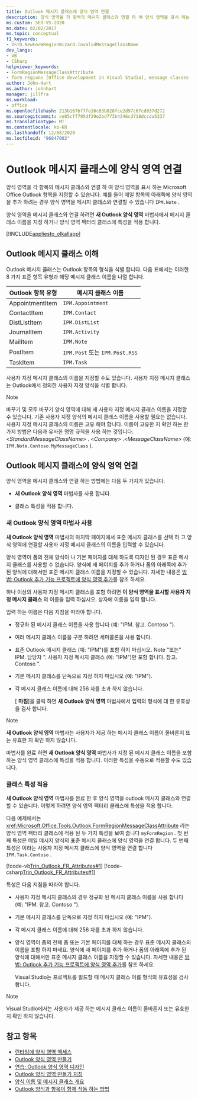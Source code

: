 ```yaml
---
title: Outlook 메시지 클래스에 양식 영역 연결
description: 양식 영역을 각 항목의 메시지 클래스와 연결 하 여 양식 영역을 표시 하는 Microsoft Office Outlook 항목을 지정 하는 방법에 대해 알아봅니다.
ms.custom: SEO-VS-2020
ms.date: 02/02/2017
ms.topic: conceptual
f1_keywords:
- VSTO.NewFormRegionWizard.InvalidMessageClassName
dev_langs:
- VB
- CSharp
helpviewer_keywords:
- FormRegionMessageClassAttribute
- form regions [Office development in Visual Studio], message classes
author: John-Hart
ms.author: johnhart
manager: jillfra
ms.workload:
- office
ms.openlocfilehash: 213b167bf7fe10c83b028fce2d97c67cd837d272
ms.sourcegitcommit: ce85cff795df29e2bd773b4346cd718dccda5337
ms.translationtype: MT
ms.contentlocale: ko-KR
ms.lasthandoff: 12/08/2020
ms.locfileid: "96847002"
---
```

# <a name="associate-a-form-region-with-an-outlook-message-class"></a>Outlook 메시지 클래스에 양식 영역 연결
  양식 영역을 각 항목의 메시지 클래스와 연결 하 여 양식 영역을 표시 하는 Microsoft Office Outlook 항목을 지정할 수 있습니다. 예를 들어 메일 항목의 아래쪽에 양식 영역을 추가 하려는 경우 양식 영역을 메시지 클래스와 연결할 수 있습니다 `IPM.Note` .

 양식 영역을 메시지 클래스와 연결 하려면 **새 Outlook 양식 영역** 마법사에서 메시지 클래스 이름을 지정 하거나 양식 영역 팩터리 클래스에 특성을 적용 합니다.

 [!INCLUDE[appliesto_olkallapp](../vsto/includes/appliesto-olkallapp-md.md)]

## <a name="understand-outlook-message-classes"></a>Outlook 메시지 클래스 이해
 Outlook 메시지 클래스는 Outlook 항목의 형식을 식별 합니다. 다음 표에서는 이러한 8 가지 표준 항목 유형과 해당 메시지 클래스 이름을 나열 합니다.

|Outlook 항목 유형|메시지 클래스 이름|
|-----------------------|------------------------|
|AppointmentItem|`IPM.Appointment`|
|ContactItem|`IPM.Contact`|
|DistListItem|`IPM.DistList`|
|JournalItem|`IPM.Activity`|
|MailItem|`IPM.Note`|
|PostItem|`IPM.Post` 또는 `IPM.Post.RSS`|
| TaskItem|`IPM.Task`|

 사용자 지정 메시지 클래스의 이름을 지정할 수도 있습니다. 사용자 지정 메시지 클래스는 Outlook에서 정의한 사용자 지정 양식을 식별 합니다.

> [!NOTE]
> 바꾸기 및 모두 바꾸기 양식 영역에 대해 새 사용자 지정 메시지 클래스 이름을 지정할 수 있습니다. 기존 사용자 지정 양식의 메시지 클래스 이름을 사용할 필요는 없습니다. 사용자 지정 메시지 클래스의 이름은 고유 해야 합니다. 이름이 고유한 지 확인 하는 한 가지 방법은 다음과 유사한 명명 규칙을 사용 하는 것입니다. \<*StandardMessageClassName*> . \<*Company*> .\<*MessageClassName*> (예: `IPM.Note.Contoso.MyMessageClass` ).

## <a name="associate-a-form-region-with-an-outlook-message-class"></a>Outlook 메시지 클래스에 양식 영역 연결
 양식 영역을 메시지 클래스와 연결 하는 방법에는 다음 두 가지가 있습니다.

- **새 Outlook 양식 영역** 마법사를 사용 합니다.

- 클래스 특성을 적용 합니다.

### <a name="use-the-new-outlook-form-region-wizard"></a>새 Outlook 양식 영역 마법사 사용
 **새 Outlook 양식 영역** 마법사의 마지막 페이지에서 표준 메시지 클래스를 선택 하 고 양식 영역에 연결할 사용자 지정 메시지 클래스의 이름을 입력할 수 있습니다.

 양식 영역이 폼의 전체 양식이 나 기본 페이지를 대체 하도록 디자인 된 경우 표준 메시지 클래스를 사용할 수 없습니다. 양식에 새 페이지를 추가 하거나 폼의 아래쪽에 추가 된 양식에 대해서만 표준 메시지 클래스 이름을 지정할 수 있습니다. 자세한 내용은 [방법: Outlook 추가 기능 프로젝트에 양식 영역 추가](../vsto/how-to-add-a-form-region-to-an-outlook-add-in-project.md)를 참조 하세요.

 하나 이상의 사용자 지정 메시지 클래스를 포함 하려면 **이 양식 영역을 표시할 사용자 지정 메시지 클래스** 의 이름을 입력 하십시오. 상자에 이름을 입력 합니다.

 입력 하는 이름은 다음 지침을 따라야 합니다.

- 정규화 된 메시지 클래스 이름을 사용 합니다 (예: "IPM. 참고. Contoso ").

- 여러 메시지 클래스 이름을 구분 하려면 세미콜론을 사용 합니다.

- 표준 Outlook 메시지 클래스 (예: "IPM")를 포함 하지 마십시오. Note "또는" IPM. 담당자 ". 사용자 지정 메시지 클래스 (예: "IPM")만 포함 합니다. 참고. Contoso ".

- 기본 메시지 클래스를 단독으로 지정 하지 마십시오 (예: "IPM").

- 각 메시지 클래스 이름에 대해 256 자를 초과 하지 않습니다.

  [ **마침**]을 클릭 하면 **새 Outlook 양식 영역** 마법사에서 입력의 형식에 대 한 유효성을 검사 합니다.

> [!NOTE]
> **새 Outlook 양식 영역** 마법사는 사용자가 제공 하는 메시지 클래스 이름이 올바른지 또는 유효한 지 확인 하지 않습니다.

 마법사를 완료 하면 **새 Outlook 양식 영역** 마법사가 지정 된 메시지 클래스 이름을 포함 하는 양식 영역 클래스에 특성을 적용 합니다. 이러한 특성을 수동으로 적용할 수도 있습니다.

### <a name="apply-class-attributes"></a>클래스 특성 적용
 **새 Outlook 양식 영역** 마법사를 완료 한 후 양식 영역을 outlook 메시지 클래스와 연결할 수 있습니다. 이렇게 하려면 양식 영역 팩터리 클래스에 특성을 적용 합니다.

 다음 예제에서는 <xref:Microsoft.Office.Tools.Outlook.FormRegionMessageClassAttribute> 라는 양식 영역 팩터리 클래스에 적용 된 두 가지 특성을 보여 줍니다 `myFormRegion` . 첫 번째 특성은 메일 메시지 양식의 표준 메시지 클래스에 양식 영역을 연결 합니다. 두 번째 특성은 이라는 사용자 지정 메시지 클래스에 양식 영역을 연결 합니다 `IPM.Task.Contoso` .

 [!code-vb[Trin_Outlook_FR_Attributes#1](../vsto/codesnippet/VisualBasic/Trin_Outlook_FR_Attributes/FormRegion1.vb#1)]
 [!code-csharp[Trin_Outlook_FR_Attributes#1](../vsto/codesnippet/CSharp/Trin_Outlook_FR_Attributes/FormRegion1.cs#1)]

 특성은 다음 지침을 따라야 합니다.

- 사용자 지정 메시지 클래스의 경우 정규화 된 메시지 클래스 이름을 사용 합니다 (예: "IPM. 참고. Contoso ").

- 기본 메시지 클래스를 단독으로 지정 하지 마십시오 (예: "IPM").

- 각 메시지 클래스 이름에 대해 256 자를 초과 하지 않습니다.

- 양식 영역이 폼의 전체 폼 또는 기본 페이지를 대체 하는 경우 표준 메시지 클래스의 이름을 포함 하지 마세요. 양식에 새 페이지를 추가 하거나 폼의 아래쪽에 추가 된 양식에 대해서만 표준 메시지 클래스 이름을 지정할 수 있습니다. 자세한 내용은 [방법: Outlook 추가 기능 프로젝트에 양식 영역 추가](../vsto/how-to-add-a-form-region-to-an-outlook-add-in-project.md)를 참조 하세요.

  Visual Studio는 프로젝트를 빌드할 때 메시지 클래스 이름 형식의 유효성을 검사 합니다.

> [!NOTE]
> Visual Studio에서는 사용자가 제공 하는 메시지 클래스 이름이 올바른지 또는 유효한 지 확인 하지 않습니다.

## <a name="see-also"></a>참고 항목
- [런타임에 양식 영역 액세스](../vsto/accessing-a-form-region-at-run-time.md)
- [Outlook 양식 영역 만들기](../vsto/creating-outlook-form-regions.md)
- [연습: Outlook 양식 영역 디자인](../vsto/walkthrough-designing-an-outlook-form-region.md)
- [Outlook 양식 영역 만들기 지침](../vsto/guidelines-for-creating-outlook-form-regions.md)
- [양식 이름 및 메시지 클래스 개요](/office/vba/outlook/Concepts/Forms/form-name-and-message-class-overview)
- [Outlook 양식과 항목이 함께 작동 하는 방법](/office/vba/outlook/Concepts/Forms/how-outlook-forms-and-items-work-together)
